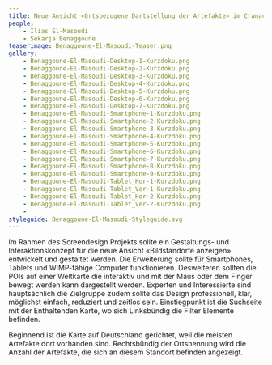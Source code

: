 ```yaml
---
title: Neue Ansicht «Ortsbezogene Dartstellung der Artefakte» im Cranach Digital Archive
people:
    - Ilias El-Masoudi
    - Sekarja Benaggoune
teaserimage: Benaggoune-El-Masoudi-Teaser.png
gallery:
    - Benaggoune-El-Masoudi-Desktop-1-Kurzdoku.png
    - Benaggoune-El-Masoudi-Desktop-2-Kurzdoku.png
    - Benaggoune-El-Masoudi-Desktop-3-Kurzdoku.png
    - Benaggoune-El-Masoudi-Desktop-4-Kurzdoku.png
    - Benaggoune-El-Masoudi-Desktop-5-Kurzdoku.png
    - Benaggoune-El-Masoudi-Desktop-6-Kurzdoku.png
    - Benaggoune-El-Masoudi-Desktop-7-Kurzdoku.png
    - Benaggoune-El-Masoudi-Smartphone-1-Kurzdoku.png
    - Benaggoune-El-Masoudi-Smartphone-2-Kurzdoku.png
    - Benaggoune-El-Masoudi-Smartphone-3-Kurzdoku.png
    - Benaggoune-El-Masoudi-Smartphone-4-Kurzdoku.png
    - Benaggoune-El-Masoudi-Smartphone-5-Kurzdoku.png
    - Benaggoune-El-Masoudi-Smartphone-6-Kurzdoku.png
    - Benaggoune-El-Masoudi-Smartphone-7-Kurzdoku.png
    - Benaggoune-El-Masoudi-Smartphone-8-Kurzdoku.png
    - Benaggoune-El-Masoudi-Smartphone-9-Kurzdoku.png
    - Benaggoune-El-Masoudi-Tablet_Hor-1-Kurzdoku.png
    - Benaggoune-El-Masoudi-Tablet_Ver-1-Kurzdoku.png
    - Benaggoune-El-Masoudi-Tablet_Hor-2-Kurzdoku.png
    - Benaggoune-El-Masoudi-Tablet_Ver-2-Kurzdoku.png
    - 
styleguide: Benaggoune-El-Masoudi-Styleguide.svg
---
```


Im Rahmen des Screendesign Projekts sollte ein Gestaltungs- und Interaktionskonzept für die neue Ansicht «Bildstandorte anzeigen» entwickelt und gestaltet werden.
Die Erweiterung sollte für Smartphones, Tablets und WIMP-fähige Computer funktionieren. Desweiteren sollten die POIs auf einer Weltkarte die interaktiv und mit der Maus oder dem Finger bewegt werden kann dargestellt werden. Experten und Interessierte sind hauptsächlich die Zielgruppe zudem sollte das Design professionell, klar, möglichst einfach, reduziert und zeitlos sein. Einstiegpunkt ist die Suchseite mit der Enthaltenden Karte, wo sich Linksbündig die Filter Elemente befinden.

Beginnend ist die Karte auf Deutschland gerichtet, weil die meisten Artefakte dort vorhanden sind. Rechtsbündig der Ortsnennung wird die Anzahl der Artefakte, die sich an diesem Standort befinden angezeigt. 


